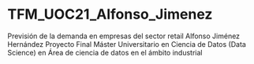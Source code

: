 # TFM_UOC21_Alfonso_Jimenez
Previsión de la demanda en empresas del sector retail  Alfonso Jiménez Hernández Proyecto Final Máster Universitario en Ciencia de Datos (Data Science) en  Área de ciencia de datos en el ámbito industrial
